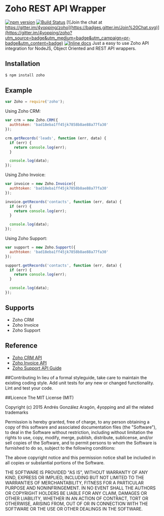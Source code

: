 # Zoho REST API Wrapper
[![npm version](https://badge.fury.io/js/zoho.svg)](http://badge.fury.io/js/zoho)
[![Build Status](https://travis-ci.org/4yopping/zoho.svg)](https://travis-ci.org/4yopping/zoho)
[![Join the chat at https://gitter.im/4yopping/zoho](https://badges.gitter.im/Join%20Chat.svg)](https://gitter.im/4yopping/zoho?utm_source=badge&utm_medium=badge&utm_campaign=pr-badge&utm_content=badge)
[![Inline docs](http://inch-ci.org/github/4yopping/zoho.svg?branch=master)](http://inch-ci.org/github/4yopping/zoho)
Just a easy to use Zoho API integration for NodeJS, Object Oriented and REST API wrappers.

## Installation

```bash
$ npm install zoho
```

## Example

```js
var Zoho = require('zoho');
```

Using Zoho CRM:

```js
var crm = new Zoho.CRM({
  authtoken: 'bad18eba1ff45jk7858b8ae88a77fa30'
});

crm.getRecords('leads', function (err, data) {
  if (err) {
    return console.log(err);
  }

  console.log(data);
});
```

Using Zoho Invoice:

```js
var invoice = new Zoho.Invoice({
  authtoken: 'bad18eba1ff45jk7858b8ae88a77fa30'
});

invoice.getRecords('contacts', function (err, data) {
  if (err) {
    return console.log(err);
  }

  console.log(data);
});
```

Using Zoho Support:

```js
var support = new Zoho.Support({
  authtoken: 'bad18eba1ff45jk7858b8ae88a77fa30'
});

support.getRecords('contacts', function (err, data) {
  if (err) {
    return console.log(err);
  }

  console.log(data);
});
```

## Supports

* Zoho CRM
* Zoho Invoice
* Zoho Support

## Reference

* [Zoho CRM API](https://www.zoho.com/crm/help/api)
* [Zoho Invoice API](https://www.zoho.com/invoice/api/v3)
* [Zoho Support API Guide](https://www.zoho.com/support/help/api-guide.html)



##Contributing
In lieu of a formal styleguide, take care to maintain the existing coding style.
Add unit tests for any new or changed functionality. Lint and test your code.


##Licence
The MIT License (MIT)

Copyright (c) 2015 Andrés González Aragón, 4yopping and all the related trademarks

Permission is hereby granted, free of charge, to any person obtaining a copy
of this software and associated documentation files (the "Software"), to deal
in the Software without restriction, including without limitation the rights
to use, copy, modify, merge, publish, distribute, sublicense, and/or sell
copies of the Software, and to permit persons to whom the Software is
furnished to do so, subject to the following conditions:

The above copyright notice and this permission notice shall be included in
all copies or substantial portions of the Software.

THE SOFTWARE IS PROVIDED "AS IS", WITHOUT WARRANTY OF ANY KIND, EXPRESS OR
IMPLIED, INCLUDING BUT NOT LIMITED TO THE WARRANTIES OF MERCHANTABILITY,
FITNESS FOR A PARTICULAR PURPOSE AND NONINFRINGEMENT. IN NO EVENT SHALL THE
AUTHORS OR COPYRIGHT HOLDERS BE LIABLE FOR ANY CLAIM, DAMAGES OR OTHER
LIABILITY, WHETHER IN AN ACTION OF CONTRACT, TORT OR OTHERWISE, ARISING FROM,
OUT OF OR IN CONNECTION WITH THE SOFTWARE OR THE USE OR OTHER DEALINGS IN
THE SOFTWARE.
